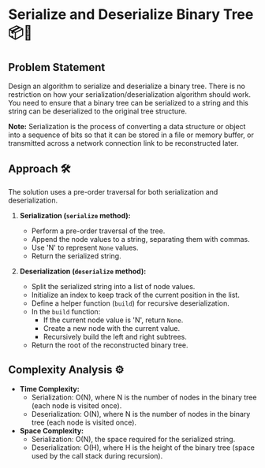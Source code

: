 # Serialize and Deserialize Binary Tree 📦🌳

## Problem Statement

Design an algorithm to serialize and deserialize a binary tree. There is no restriction on how your serialization/deserialization algorithm should work. You need to ensure that a binary tree can be serialized to a string and this string can be deserialized to the original tree structure.

**Note:** Serialization is the process of converting a data structure or object into a sequence of bits so that it can be stored in a file or memory buffer, or transmitted across a network connection link to be reconstructed later.

## Approach 🛠️

The solution uses a pre-order traversal for both serialization and deserialization.

1. **Serialization (`serialize` method):**
   - Perform a pre-order traversal of the tree.
   - Append the node values to a string, separating them with commas.
   - Use 'N' to represent `None` values.
   - Return the serialized string.

2. **Deserialization (`deserialize` method):**
   - Split the serialized string into a list of node values.
   - Initialize an index to keep track of the current position in the list.
   - Define a helper function (`build`) for recursive deserialization.
   - In the `build` function:
     - If the current node value is 'N', return `None`.
     - Create a new node with the current value.
     - Recursively build the left and right subtrees.
   - Return the root of the reconstructed binary tree.

## Complexity Analysis ⚙️

- **Time Complexity:**
  - Serialization: O(N), where N is the number of nodes in the binary tree (each node is visited once).
  - Deserialization: O(N), where N is the number of nodes in the binary tree (each node is visited once).
- **Space Complexity:**
  - Serialization: O(N), the space required for the serialized string.
  - Deserialization: O(H), where H is the height of the binary tree (space used by the call stack during recursion).
